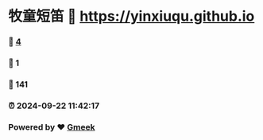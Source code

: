 # 牧童短笛 :link: https://yinxiuqu.github.io 
### :page_facing_up: [4](https://yinxiuqu.github.io/tag.html) 
### :speech_balloon: 1 
### :hibiscus: 141 
### :alarm_clock: 2024-09-22 11:42:17 
### Powered by :heart: [Gmeek](https://github.com/Meekdai/Gmeek)
